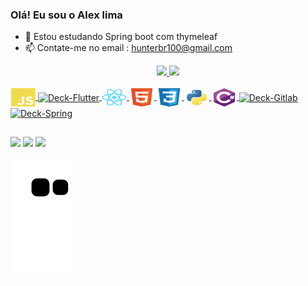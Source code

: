 ### Olá! Eu sou o Alex lima

- 🌱 Estou estudando Spring boot com thymeleaf
- 📫 Contate-me no email : hunterbr100@gmail.com

<div align="center">
  <a href="https://github.com/DeckHunter">
  <img height="180em" src="https://github-readme-stats.vercel.app/api?username=DeckHunter&show_icons=true&theme=dracula&include_all_commits=true&count_private=true"/>
  <img height="180em" src="https://github-readme-stats.vercel.app/api/top-langs/?username=DeckHunter&layout=compact&langs_count=7&theme=dracula"/>
</div>
<div style="display: inline_block"><br>
  <img align="center" alt="Deck-Js" height="30" width="40" src="https://raw.githubusercontent.com/devicons/devicon/master/icons/javascript/javascript-plain.svg">
  <img align="center" alt="Deck-Flutter" height="30" width="40" src="https://cdn.jsdelivr.net/gh/devicons/devicon/icons/flutter/flutter-original.svg">
  <img align="center" alt="Deck-React" height="30" width="40" src="https://raw.githubusercontent.com/devicons/devicon/master/icons/react/react-original.svg">
  <img align="center" alt="Deck-HTML" height="30" width="40" src="https://raw.githubusercontent.com/devicons/devicon/master/icons/html5/html5-original.svg">
  <img align="center" alt="Deck-CSS" height="30" width="40" src="https://raw.githubusercontent.com/devicons/devicon/master/icons/css3/css3-original.svg">
  <img align="center" alt="Deck-Python" height="30" width="40" src="https://raw.githubusercontent.com/devicons/devicon/master/icons/python/python-original.svg">
  <img align="center" alt="Deck-Csharp" height="30" width="40" src="https://raw.githubusercontent.com/devicons/devicon/master/icons/csharp/csharp-original.svg">
    <img align="center" alt="Deck-Gitlab" height="30" width="40" src="https://cdn.jsdelivr.net/gh/devicons/devicon/icons/gitlab/gitlab-original.svg">
     <img align="center" alt="Deck-Spring" height="30" width="40" src="https://cdn.jsdelivr.net/gh/devicons/devicon/icons/spring/spring-original.svg">
</div>
          
  ##
 
<div> 
  <a href="https://www.youtube.com/channel/UCDsSpICdS5XHaB00TrSY5vg" target="_blank"><img src="https://img.shields.io/badge/YouTube-FF0000?style=for-the-badge&logo=youtube&logoColor=white" target="_blank"></a>
  <a href="https://www.instagram.com/alex__llima/" target="_blank"><img src="https://img.shields.io/badge/-Instagram-%23E4405F?style=for-the-badge&logo=instagram&logoColor=white" target="_blank"></a>
  <a href="https://www.linkedin.com/in/alex-lima-69616b200/" target="_blank"><img src="https://img.shields.io/badge/-LinkedIn-%230077B5?style=for-the-badge&logo=linkedin&logoColor=white" target="_blank"></a> 
 
  ![Snake animation](https://github.com/rafaballerini/rafaballerini/blob/output/github-contribution-grid-snake.svg)
 
</div>

